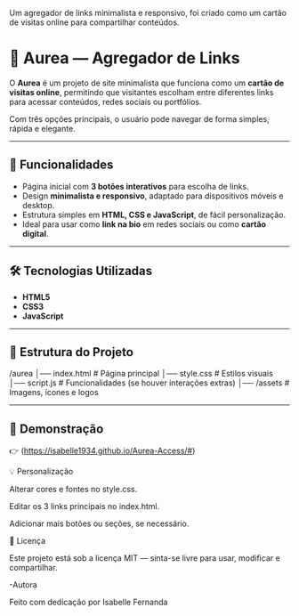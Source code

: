 Um agregador de links minimalista e responsivo, foi criado como um cartão de visitas online para compartilhar conteúdos.

# 🌟 Aurea — Agregador de Links  

O **Aurea** é um projeto de site minimalista que funciona como um **cartão de visitas online**, permitindo que visitantes escolham entre diferentes links para acessar conteúdos, redes sociais ou portfólios.  

Com três opções principais, o usuário pode navegar de forma simples, rápida e elegante.  

---

## 🚀 Funcionalidades  
- Página inicial com **3 botões interativos** para escolha de links.  
- Design **minimalista e responsivo**, adaptado para dispositivos móveis e desktop.  
- Estrutura simples em **HTML, CSS e JavaScript**, de fácil personalização.  
- Ideal para usar como **link na bio** em redes sociais ou como **cartão digital**.  

---

## 🛠️ Tecnologias Utilizadas  
- **HTML5**  
- **CSS3**  
- **JavaScript**  

---

## 📂 Estrutura do Projeto  
/aurea
│── index.html # Página principal
│── style.css # Estilos visuais
│── script.js # Funcionalidades (se houver interações extras)
│── /assets # Imagens, ícones e logos


---

## 📸 Demonstração  
👉 (https://isabelle1934.github.io/Aurea-Access/#)  

💡 Personalização

Alterar cores e fontes no style.css.

Editar os 3 links principais no index.html.

Adicionar mais botões ou seções, se necessário.

📜 Licença

Este projeto está sob a licença MIT — sinta-se livre para usar, modificar e compartilhar.

-Autora

Feito com dedicação por Isabelle Fernanda
